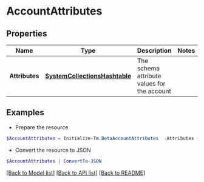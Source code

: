 # AccountAttributes
## Properties

Name | Type | Description | Notes
------------ | ------------- | ------------- | -------------
**Attributes** | [**SystemCollectionsHashtable**](.md) | The schema attribute values for the account | 

## Examples

- Prepare the resource
```powershell
$AccountAttributes = Initialize-Tm.BetaAccountAttributes  -Attributes {city&#x3D;Austin, displayName&#x3D;John Doe, userName&#x3D;jdoe, sAMAccountName&#x3D;jDoe, mail&#x3D;john.doe@sailpoint.com}
```

- Convert the resource to JSON
```powershell
$AccountAttributes | ConvertTo-JSON
```

[[Back to Model list]](../README.md#documentation-for-models) [[Back to API list]](../README.md#documentation-for-api-endpoints) [[Back to README]](../README.md)

